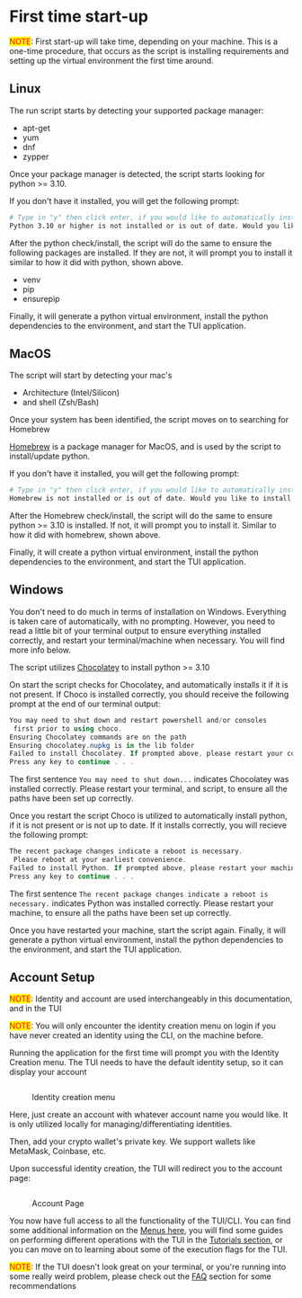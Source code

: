 # First time start-up

<mark style="color:red;">NOTE</mark>: First start-up will take time, depending on your machine. This is a one-time procedure, that occurs as the script is installing requirements and setting up the virtual environment the first time around.

## Linux

The run script starts by detecting your supported package manager:

* apt-get
* yum
* dnf
* zypper&#x20;

Once your package manager is detected, the script starts looking for python >= 3.10.

If you don't have it installed, you will get the following prompt:

```bash
# Type in "y" then click enter, if you would like to automatically install python 3.11
Python 3.10 or higher is not installed or is out of date. Would you like to install it now? (y/n):
```

After the python check/install, the script will do the same to ensure the following packages are installed. If they are not, it will prompt you to install it similar to how it did with python, shown above.&#x20;

* venv
* pip
* ensurepip

Finally, it will generate a python virtual environment, install the python dependencies to the environment, and start the TUI application.&#x20;

## MacOS

The script will start by detecting your mac's

* Architecture (Intel/Silicon)
* and shell (Zsh/Bash)

Once your system has been identified,  the script moves on to searching for Homebrew

[Homebrew](https://brew.sh/) is a package manager for MacOS, and is used by the script to install/update python.&#x20;

If you don't have it installed, you will get the following prompt:

```bash
# Type in "y" then click enter, if you would like to automatically install Homebrew
Homebrew is not installed or is out of date. Would you like to install it now? (y/n):
```

After the Homebrew check/install, the script will do the same to ensure python >= 3.10 is installed. If not, it will prompt you to install it. Similar to how it did with homebrew, shown above. &#x20;

Finally, it will create a python virtual environment, install the python dependencies to the environment, and start the TUI application.

## Windows

You don't need to do much in terms of installation on Windows. Everything is taken care of automatically, with no prompting. However, you need to read a little bit of your terminal output to ensure everything installed correctly, and restart your terminal/machine when necessary. You will find more info below.&#x20;

The script utilizes [Chocolatey](https://chocolatey.org/) to install python >= 3.10

On start the script checks for Chocolatey, and automatically installs it if it is not present. If Choco is installed correctly, you should receive the following prompt at the end of our terminal output:

```powershell
You may need to shut down and restart powershell and/or consoles
 first prior to using choco.
Ensuring Chocolatey commands are on the path
Ensuring chocolatey.nupkg is in the lib folder
Failed to install Chocolatey. If prompted above, please restart your command prompt, then run the script again. Otherwise, please install it manually.
Press any key to continue . . .
```

The first sentence `You may need to shut down...` indicates Chocolatey was installed correctly. Please restart your terminal, and script, to ensure all the paths have been set up correctly.&#x20;

Once you restart the script Choco is utilized to automatically install python, if it is not present or is not up to date. If it installs correctly, you will recieve the following prompt:

```powershell
The recent package changes indicate a reboot is necessary.
 Please reboot at your earliest convenience.
Failed to install Python. If prompted above, please restart your machine, then run the script again. Otherwise, please install it manually.
Press any key to continue . . .
```

The first sentence `The recent package changes indicate a reboot is necessary.` indicates Python was installed correctly. Please restart your machine, to ensure all the paths have been set up correctly.&#x20;

Once you have restarted your machine, start the script again. Finally, it will generate a python virtual environment, install the python dependencies to the environment, and start the TUI application.

## Account Setup

<mark style="color:red;">NOTE</mark>: Identity and account are used interchangeably in this documentation, and in the TUI

<mark style="color:red;">NOTE</mark>: You will only encounter the identity creation menu on login if you have never created an identity using the CLI, on the machine before.&#x20;

Running the application for the first time will prompt you with the Identity Creation menu. The TUI needs to have the default identity setup, so it can display your account&#x20;

<figure><img src="/assets/images/products/TUI/TUI Identity create.png" alt=""><figcaption><p>Identity creation menu</p></figcaption></figure>

Here, just create an account with whatever account name you would like. It is only utilized locally for managing/differentiating identities.&#x20;

Then, add your crypto wallet's private key. We support wallets like MetaMask, Coinbase, etc.&#x20;

Upon successful identity creation, the TUI will redirect you to the account page:

<figure><img src="/assets/images/products/TUI/TUI Account Page.png" alt=""><figcaption><p>Account Page</p></figcaption></figure>

You now have full access to all the functionality of the TUI/CLI. You can find some additional information on the [Menus here](../menus/), you will find some guides on performing different operations with the TUI in the [Tutorials section](../tutorials/), or you can move on to learning about some of the execution flags for the TUI.&#x20;

<mark style="color:red;">NOTE</mark>: If the TUI doesn't look great on your terminal, or you're running into some really weird problem, please check out the [FAQ](../faq/the-tui-looks-really-bad-on-my-screen-what-do-i-do.md) section for some recommendations&#x20;
